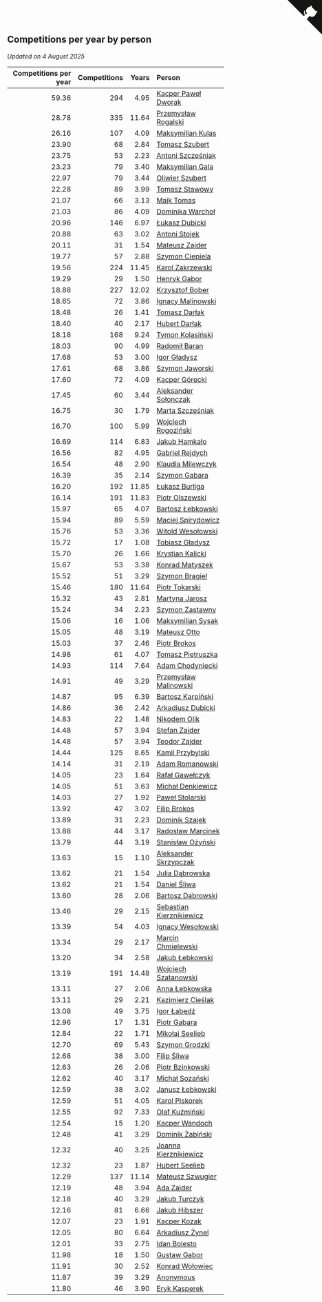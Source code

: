 ## Competitions per year by person

*Updated on  4 August 2025*

| Competitions per year | Competitions | Years | Person |
| ---: | ---: | ---: | :--- |
| 59.36 | 294 | 4.95 | [Kacper Paweł Dworak](https://www.worldcubeassociation.org/persons/2020DWOR01) |
| 28.78 | 335 | 11.64 | [Przemysław Rogalski](https://www.worldcubeassociation.org/persons/2013ROGA02) |
| 26.16 | 107 | 4.09 | [Maksymilian Kulas](https://www.worldcubeassociation.org/persons/2021KULA02) |
| 23.90 | 68 | 2.84 | [Tomasz Szubert](https://www.worldcubeassociation.org/persons/2022SZUB02) |
| 23.75 | 53 | 2.23 | [Antoni Szcześniak](https://www.worldcubeassociation.org/persons/2023SZCZ04) |
| 23.23 | 79 | 3.40 | [Maksymilian Gala](https://www.worldcubeassociation.org/persons/2022GALA01) |
| 22.97 | 79 | 3.44 | [Oliwier Szubert](https://www.worldcubeassociation.org/persons/2022SZUB01) |
| 22.28 | 89 | 3.99 | [Tomasz Stawowy](https://www.worldcubeassociation.org/persons/2021STAW01) |
| 21.07 | 66 | 3.13 | [Majk Tomas](https://www.worldcubeassociation.org/persons/2022TOMA05) |
| 21.03 | 86 | 4.09 | [Dominika Warchoł](https://www.worldcubeassociation.org/persons/2021WARC01) |
| 20.96 | 146 | 6.97 | [Łukasz Dubicki](https://www.worldcubeassociation.org/persons/2018DUBI01) |
| 20.88 | 63 | 3.02 | [Antoni Stojek](https://www.worldcubeassociation.org/persons/2022STOJ03) |
| 20.11 | 31 | 1.54 | [Mateusz Zajder](https://www.worldcubeassociation.org/persons/2024ZAJD01) |
| 19.77 | 57 | 2.88 | [Szymon Ciepiela](https://www.worldcubeassociation.org/persons/2022CIEP01) |
| 19.56 | 224 | 11.45 | [Karol Zakrzewski](https://www.worldcubeassociation.org/persons/2014ZAKR01) |
| 19.29 | 29 | 1.50 | [Henryk Gabor](https://www.worldcubeassociation.org/persons/2024GABO02) |
| 18.88 | 227 | 12.02 | [Krzysztof Bober](https://www.worldcubeassociation.org/persons/2013BOBE01) |
| 18.65 | 72 | 3.86 | [Ignacy Malinowski](https://www.worldcubeassociation.org/persons/2021MALI02) |
| 18.48 | 26 | 1.41 | [Tomasz Darłak](https://www.worldcubeassociation.org/persons/2024DARL01) |
| 18.40 | 40 | 2.17 | [Hubert Darłak](https://www.worldcubeassociation.org/persons/2023DARL03) |
| 18.18 | 168 | 9.24 | [Tymon Kolasiński](https://www.worldcubeassociation.org/persons/2016KOLA02) |
| 18.03 | 90 | 4.99 | [Radomił Baran](https://www.worldcubeassociation.org/persons/2020BARA02) |
| 17.68 | 53 | 3.00 | [Igor Gładysz](https://www.worldcubeassociation.org/persons/2022GLAD01) |
| 17.61 | 68 | 3.86 | [Szymon Jaworski](https://www.worldcubeassociation.org/persons/2021JAWO01) |
| 17.60 | 72 | 4.09 | [Kacper Górecki](https://www.worldcubeassociation.org/persons/2021GORE01) |
| 17.45 | 60 | 3.44 | [Aleksander Sołonczak](https://www.worldcubeassociation.org/persons/2022SOLO01) |
| 16.75 | 30 | 1.79 | [Marta Szcześniak](https://www.worldcubeassociation.org/persons/2023SZCZ07) |
| 16.70 | 100 | 5.99 | [Wojciech Rogoziński](https://www.worldcubeassociation.org/persons/2019ROGO04) |
| 16.69 | 114 | 6.83 | [Jakub Hamkało](https://www.worldcubeassociation.org/persons/2018HAMK01) |
| 16.56 | 82 | 4.95 | [Gabriel Rejdych](https://www.worldcubeassociation.org/persons/2020REJD01) |
| 16.54 | 48 | 2.90 | [Klaudia Milewczyk](https://www.worldcubeassociation.org/persons/2022MILE05) |
| 16.39 | 35 | 2.14 | [Szymon Gabara](https://www.worldcubeassociation.org/persons/2023GABA01) |
| 16.20 | 192 | 11.85 | [Łukasz Burliga](https://www.worldcubeassociation.org/persons/2013BURL01) |
| 16.14 | 191 | 11.83 | [Piotr Olszewski](https://www.worldcubeassociation.org/persons/2013OLSZ02) |
| 15.97 | 65 | 4.07 | [Bartosz Łebkowski](https://www.worldcubeassociation.org/persons/2021LEBK01) |
| 15.94 | 89 | 5.59 | [Maciej Spirydowicz](https://www.worldcubeassociation.org/persons/2020SPIR01) |
| 15.76 | 53 | 3.36 | [Witold Wesołowski](https://www.worldcubeassociation.org/persons/2022WESO01) |
| 15.72 | 17 | 1.08 | [Tobiasz Gładysz](https://www.worldcubeassociation.org/persons/2024GLAD02) |
| 15.70 | 26 | 1.66 | [Krystian Kalicki](https://www.worldcubeassociation.org/persons/2023KALI10) |
| 15.67 | 53 | 3.38 | [Konrad Matyszek](https://www.worldcubeassociation.org/persons/2022MATY02) |
| 15.52 | 51 | 3.29 | [Szymon Brągiel](https://www.worldcubeassociation.org/persons/2022BRAG03) |
| 15.46 | 180 | 11.64 | [Piotr Tokarski](https://www.worldcubeassociation.org/persons/2013TOKA01) |
| 15.32 | 43 | 2.81 | [Martyna Jarosz](https://www.worldcubeassociation.org/persons/2022JARO01) |
| 15.24 | 34 | 2.23 | [Szymon Zastawny](https://www.worldcubeassociation.org/persons/2023ZAST01) |
| 15.06 | 16 | 1.06 | [Maksymilian Sysak](https://www.worldcubeassociation.org/persons/2024SYSA01) |
| 15.05 | 48 | 3.19 | [Mateusz Otto](https://www.worldcubeassociation.org/persons/2022OTTO01) |
| 15.03 | 37 | 2.46 | [Piotr Brokos](https://www.worldcubeassociation.org/persons/2023BROK01) |
| 14.98 | 61 | 4.07 | [Tomasz Pietruszka](https://www.worldcubeassociation.org/persons/2021PIET01) |
| 14.93 | 114 | 7.64 | [Adam Chodyniecki](https://www.worldcubeassociation.org/persons/2017CHOD02) |
| 14.91 | 49 | 3.29 | [Przemysław Malinowski](https://www.worldcubeassociation.org/persons/2022MALI01) |
| 14.87 | 95 | 6.39 | [Bartosz Karpiński](https://www.worldcubeassociation.org/persons/2019KARP03) |
| 14.86 | 36 | 2.42 | [Arkadiusz Dubicki](https://www.worldcubeassociation.org/persons/2023DUBI01) |
| 14.83 | 22 | 1.48 | [Nikodem Olik](https://www.worldcubeassociation.org/persons/2024OLIK01) |
| 14.48 | 57 | 3.94 | [Stefan Zajder](https://www.worldcubeassociation.org/persons/2021ZAJD02) |
| 14.48 | 57 | 3.94 | [Teodor Zajder](https://www.worldcubeassociation.org/persons/2021ZAJD03) |
| 14.44 | 125 | 8.65 | [Kamil Przybylski](https://www.worldcubeassociation.org/persons/2016PRZY01) |
| 14.14 | 31 | 2.19 | [Adam Romanowski](https://www.worldcubeassociation.org/persons/2023ROMA10) |
| 14.05 | 23 | 1.64 | [Rafał Gawełczyk](https://www.worldcubeassociation.org/persons/2023GAWE01) |
| 14.05 | 51 | 3.63 | [Michał Denkiewicz](https://www.worldcubeassociation.org/persons/2021DENK01) |
| 14.03 | 27 | 1.92 | [Paweł Stolarski](https://www.worldcubeassociation.org/persons/2023STOL04) |
| 13.92 | 42 | 3.02 | [Filip Brokos](https://www.worldcubeassociation.org/persons/2022BROK03) |
| 13.89 | 31 | 2.23 | [Dominik Szajek](https://www.worldcubeassociation.org/persons/2023SZAJ01) |
| 13.88 | 44 | 3.17 | [Radosław Marcinek](https://www.worldcubeassociation.org/persons/2022MARC05) |
| 13.79 | 44 | 3.19 | [Stanisław Ożyński](https://www.worldcubeassociation.org/persons/2022OZYN01) |
| 13.63 | 15 | 1.10 | [Aleksander Skrzypczak](https://www.worldcubeassociation.org/persons/2024SKRZ01) |
| 13.62 | 21 | 1.54 | [Julia Dąbrowska](https://www.worldcubeassociation.org/persons/2024DABR01) |
| 13.62 | 21 | 1.54 | [Daniel Śliwa](https://www.worldcubeassociation.org/persons/2024SLIW01) |
| 13.60 | 28 | 2.06 | [Bartosz Dąbrowski](https://www.worldcubeassociation.org/persons/2023DABR07) |
| 13.46 | 29 | 2.15 | [Sebastian Kierznikiewicz](https://www.worldcubeassociation.org/persons/2023KIER02) |
| 13.39 | 54 | 4.03 | [Ignacy Wesołowski](https://www.worldcubeassociation.org/persons/2021WESO01) |
| 13.34 | 29 | 2.17 | [Marcin Chmielewski](https://www.worldcubeassociation.org/persons/2023CHMI01) |
| 13.20 | 34 | 2.58 | [Jakub Łebkowski](https://www.worldcubeassociation.org/persons/2023LEBK01) |
| 13.19 | 191 | 14.48 | [Wojciech Szatanowski](https://www.worldcubeassociation.org/persons/2011SZAT01) |
| 13.11 | 27 | 2.06 | [Anna Łebkowska](https://www.worldcubeassociation.org/persons/2023LEBK04) |
| 13.11 | 29 | 2.21 | [Kazimierz Cieślak](https://www.worldcubeassociation.org/persons/2023CIES01) |
| 13.08 | 49 | 3.75 | [Igor Łabędź](https://www.worldcubeassociation.org/persons/2021LABE01) |
| 12.96 | 17 | 1.31 | [Piotr Gabara](https://www.worldcubeassociation.org/persons/2024GABA02) |
| 12.84 | 22 | 1.71 | [Mikołaj Seelieb](https://www.worldcubeassociation.org/persons/2023SEEL04) |
| 12.70 | 69 | 5.43 | [Szymon Grodzki](https://www.worldcubeassociation.org/persons/2020GROD01) |
| 12.68 | 38 | 3.00 | [Filip Śliwa](https://www.worldcubeassociation.org/persons/2022SLIW01) |
| 12.63 | 26 | 2.06 | [Piotr Bzinkowski](https://www.worldcubeassociation.org/persons/2023BZIN01) |
| 12.62 | 40 | 3.17 | [Michał Sozański](https://www.worldcubeassociation.org/persons/2022SOZA02) |
| 12.59 | 38 | 3.02 | [Janusz Łebkowski](https://www.worldcubeassociation.org/persons/2022LEBK01) |
| 12.59 | 51 | 4.05 | [Karol Piskorek](https://www.worldcubeassociation.org/persons/2021PISK01) |
| 12.55 | 92 | 7.33 | [Olaf Kuźmiński](https://www.worldcubeassociation.org/persons/2018KUZM02) |
| 12.54 | 15 | 1.20 | [Kacper Wandoch](https://www.worldcubeassociation.org/persons/2024WAND01) |
| 12.48 | 41 | 3.29 | [Dominik Żabiński](https://www.worldcubeassociation.org/persons/2022ZABI01) |
| 12.32 | 40 | 3.25 | [Joanna Kierznikiewicz](https://www.worldcubeassociation.org/persons/2022KIER01) |
| 12.32 | 23 | 1.87 | [Hubert Seelieb](https://www.worldcubeassociation.org/persons/2023SEEL02) |
| 12.29 | 137 | 11.14 | [Mateusz Szwugier](https://www.worldcubeassociation.org/persons/2014SZWU01) |
| 12.19 | 48 | 3.94 | [Ada Zajder](https://www.worldcubeassociation.org/persons/2021ZAJD01) |
| 12.18 | 40 | 3.29 | [Jakub Turczyk](https://www.worldcubeassociation.org/persons/2022TURC02) |
| 12.16 | 81 | 6.66 | [Jakub Hibszer](https://www.worldcubeassociation.org/persons/2018HIBS01) |
| 12.07 | 23 | 1.91 | [Kacper Kozak](https://www.worldcubeassociation.org/persons/2023KOZA05) |
| 12.05 | 80 | 6.64 | [Arkadiusz Żynel](https://www.worldcubeassociation.org/persons/2018ZYNE01) |
| 12.01 | 33 | 2.75 | [Idan Bolesto](https://www.worldcubeassociation.org/persons/2022BOLE01) |
| 11.98 | 18 | 1.50 | [Gustaw Gabor](https://www.worldcubeassociation.org/persons/2024GABO01) |
| 11.91 | 30 | 2.52 | [Konrad Wołowiec](https://www.worldcubeassociation.org/persons/2023WOLO01) |
| 11.87 | 39 | 3.29 | [Anonymous](https://www.worldcubeassociation.org/persons/2022ANON03) |
| 11.80 | 46 | 3.90 | [Eryk Kasperek](https://www.worldcubeassociation.org/persons/2021KASP01) |


<a href="https://github.com/noeruchangd/wca_statistics_vn" class="github-corner" aria-label="View source on Github"><svg width="80" height="80" viewBox="0 0 250 250" style="fill:#151513; color:#fff; position: absolute; top: 0; border: 0; right: 0;" aria-hidden="true"><path d="M0,0 L115,115 L130,115 L142,142 L250,250 L250,0 Z"></path><path d="M128.3,109.0 C113.8,99.7 119.0,89.6 119.0,89.6 C122.0,82.7 120.5,78.6 120.5,78.6 C119.2,72.0 123.4,76.3 123.4,76.3 C127.3,80.9 125.5,87.3 125.5,87.3 C122.9,97.6 130.6,101.9 134.4,103.2" fill="currentColor" style="transform-origin: 130px 106px;" class="octo-arm"></path><path d="M115.0,115.0 C114.9,115.1 118.7,116.5 119.8,115.4 L133.7,101.6 C136.9,99.2 139.9,98.4 142.2,98.6 C133.8,88.0 127.5,74.4 143.8,58.0 C148.5,53.4 154.0,51.2 159.7,51.0 C160.3,49.4 163.2,43.6 171.4,40.1 C171.4,40.1 176.1,42.5 178.8,56.2 C183.1,58.6 187.2,61.8 190.9,65.4 C194.5,69.0 197.7,73.2 200.1,77.6 C213.8,80.2 216.3,84.9 216.3,84.9 C212.7,93.1 206.9,96.0 205.4,96.6 C205.1,102.4 203.0,107.8 198.3,112.5 C181.9,128.9 168.3,122.5 157.7,114.1 C157.9,116.9 156.7,120.9 152.7,124.9 L141.0,136.5 C139.8,137.7 141.6,141.9 141.8,141.8 Z" fill="currentColor" class="octo-body"></path></svg></a><style>.github-corner:hover .octo-arm{animation:octocat-wave 560ms ease-in-out}@keyframes octocat-wave{0%,100%{transform:rotate(0)}20%,60%{transform:rotate(-25deg)}40%,80%{transform:rotate(10deg)}}@media (max-width:500px){.github-corner:hover .octo-arm{animation:none}.github-corner .octo-arm{animation:octocat-wave 560ms ease-in-out}}</style>
